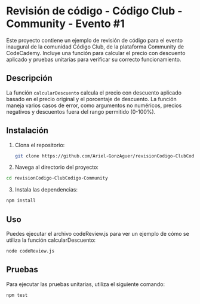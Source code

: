 # Revisión de código - Código Club - Community - Evento #1

Este proyecto contiene un ejemplo de revisión de código para el evento inaugural de la comunidad Código Club, de la plataforma Community de CodeCademy. Incluye una función para calcular el precio con descuento aplicado y pruebas unitarias para verificar su correcto funcionamiento.

## Descripción

La función `calcularDescuento` calcula el precio con descuento aplicado basado en el precio original y el porcentaje de descuento. La función maneja varios casos de error, como argumentos no numéricos, precios negativos y descuentos fuera del rango permitido (0-100%).

## Instalación

1. Clona el repositorio:
   ```sh
   git clone https://github.com/Ariel-GonzAguer/revisionCodigo-ClubCodigo-Community.git
   ```
2. Navega al directorio del proyecto:

```sh
cd revisionCodigo-ClubCodigo-Community
```

3. Instala las dependencias:

```sh
npm install
```

## Uso

Puedes ejecutar el archivo codeReview.js para ver un ejemplo de cómo se utiliza la función calcularDescuento:

```sh
node codeReview.js
```

## Pruebas

Para ejecutar las pruebas unitarias, utiliza el siguiente comando:

```sh
npm test
```
